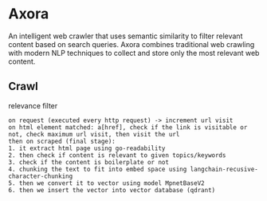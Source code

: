 # Axora
An intelligent web crawler that uses semantic similarity to filter relevant content based on search queries. Axora combines traditional web crawling with modern NLP techniques to collect and store only the most relevant web content.

## Crawl
relevance filter
```
on request (executed every http request) -> increment url visit
on html element matched: a[href], check if the link is visitable or not, check maximum url visit, then visit the url
then on scraped (final stage):
1. it extract html page using go-readability
2. then check if content is relevant to given topics/keywords
3. check if the content is boilerplate or not
4. chunking the text to fit into embed space using langchain-recusive-character-chunking
5. then we convert it to vector using model MpnetBaseV2
6. then we insert the vector into vector database (qdrant)
``` 